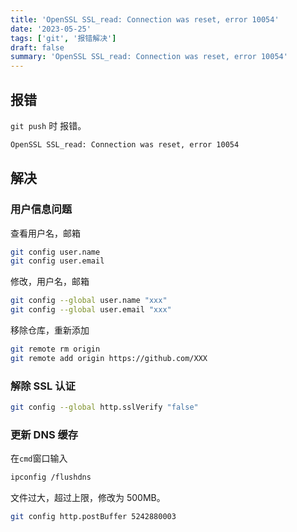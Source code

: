 ```yaml
---
title: 'OpenSSL SSL_read: Connection was reset, error 10054'
date: '2023-05-25'
tags: ['git', '报错解决']
draft: false
summary: 'OpenSSL SSL_read: Connection was reset, error 10054'
---
```


## 报错

`git push` 时 报错。

```bash
OpenSSL SSL_read: Connection was reset, error 10054
```

## 解决

### 用户信息问题

查看用户名，邮箱

```bash
git config user.name
git config user.email
```

修改，用户名，邮箱

```bash
git config --global user.name "xxx"
git config --global user.email "xxx"
```

移除仓库，重新添加

```bash
git remote rm origin
git remote add origin https://github.com/XXX
```

### 解除 SSL 认证

```bash
git config --global http.sslVerify "false"
```

### 更新 DNS 缓存

在`cmd`窗口输入

```bash
ipconfig /flushdns
```

文件过大，超过上限，修改为 500MB。

```bash
git config http.postBuffer 5242880003
```
